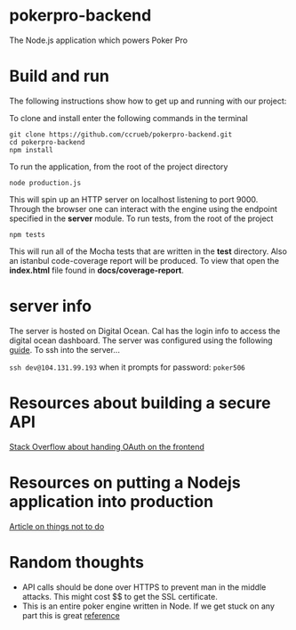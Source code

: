 # pokerpro-backend
The Node.js application which powers Poker Pro

# Build and run
The following instructions show how to get up and running with our project:

To clone and install enter the following commands in the terminal
```
git clone https://github.com/ccrueb/pokerpro-backend.git
cd pokerpro-backend
npm install
```
To run the application, from the root of the project directory
```
node production.js
```
This will spin up an HTTP server on localhost listening to port 9000. Through the browser one can interact with the engine using the endpoint specified in the **server** module.
To run tests, from the root of the project
```
npm tests
```
This will run all of the Mocha tests that are written in the **test** directory. Also an istanbul code-coverage report will be produced. To view that open the **index.html** file found in **docs/coverage-report**.

# server info
The server is hosted on Digital Ocean. Cal has the login info to access the digital ocean dashboard.
The server was configured using the following [guide](https://www.digitalocean.com/community/tutorials/how-to-set-up-a-node-js-application-for-production-on-ubuntu-16-04). 
To ssh into the server...

```ssh dev@104.131.99.193```
when it prompts for password: ```poker506```

# Resources about building a secure API
[Stack Overflow about handing OAuth on the frontend](http://stackoverflow.com/questions/33860262/how-to-interact-with-back-end-after-successfull-auth-with-oauth-on-front-end)

# Resources on putting a Nodejs application into production
[Article on things not to do](https://hashnode.com/post/10-things-you-shouldnt-do-while-running-nodejs-in-production-cisab2fyu0s9oth5341faywcw)

# Random thoughts
- API calls should be done over HTTPS to prevent man in the middle attacks. This might cost $$ to get the SSL certificate. 
- This is an entire poker engine written in Node. If we get stuck on any part this is great [reference](https://github.com/brunoscopelliti/poker-holdem-engine) 
